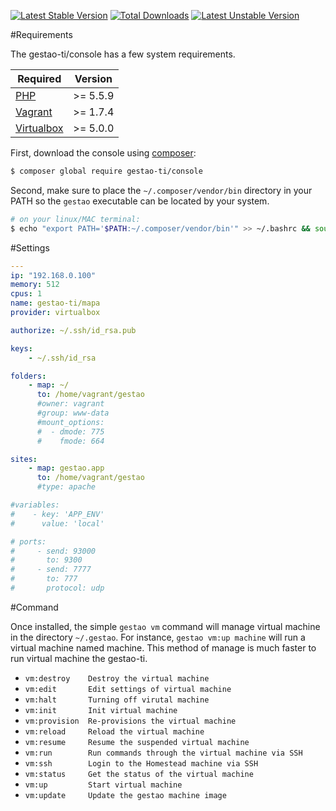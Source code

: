 
[![Latest Stable Version](https://poser.pugx.org/gestao-ti/console/version)](https://packagist.org/packages/gestao-ti/console)
[![Total Downloads](https://poser.pugx.org/gestao-ti/console/downloads)](https://packagist.org/packages/gestao-ti/console)
[![Latest Unstable Version](https://poser.pugx.org/gestao-ti/console/v/unstable)](//packagist.org/packages/gestao-ti/console)

#Requirements

The gestao-ti/console has a few system requirements.

| Required  | Version |
| ------------- | ------------- |
| [PHP](http://www.php.net/)  | >= 5.5.9  |
| [Vagrant](https://www.vagrantup.com/downloads.html)  | >= 1.7.4  |
| [Virtualbox](https://www.virtualbox.org/wiki/Downloads) | >= 5.0.0 |

First, download the console using [composer](https://getcomposer.org/doc/00-intro.md):

```bash
$ composer global require gestao-ti/console
```

Second, make sure to place the ```~/.composer/vendor/bin``` directory in your PATH so the ```gestao``` executable can be located by your system.

```bash
# on your linux/MAC terminal:
$ echo "export PATH='$PATH:~/.composer/vendor/bin'" >> ~/.bashrc && source ~/.bashrc
```

#Settings
```yaml
---
ip: "192.168.0.100"
memory: 512
cpus: 1
name: gestao-ti/mapa
provider: virtualbox

authorize: ~/.ssh/id_rsa.pub

keys:
    - ~/.ssh/id_rsa

folders:
    - map: ~/
      to: /home/vagrant/gestao
      #owner: vagrant
      #group: www-data
      #mount_options:
      #  - dmode: 775
      #    fmode: 664

sites:
    - map: gestao.app
      to: /home/vagrant/gestao
      #type: apache

#variables:
#    - key: 'APP_ENV'
#      value: 'local'

# ports:
#     - send: 93000
#       to: 9300
#     - send: 7777
#       to: 777
#       protocol: udp

```

#Command

Once installed, the simple ```gestao vm``` command will manage virtual machine in the directory ```~/.gestao```. For instance, ```gestao vm:up machine```  will run a virtual machine named machine. This method of manage is much faster to run virtual machine the gestao-ti.

* ```vm:destroy    Destroy the virtual machine``` 
* ```vm:edit       Edit settings of virtual machine``` 
* ```vm:halt       Turning off virutal machine``` 
* ```vm:init       Init virtual machine``` 
* ```vm:provision  Re-provisions the virtual machine``` 
* ```vm:reload     Reload the virtual machine``` 
* ```vm:resume     Resume the suspended virtual machine``` 
* ```vm:run        Run commands through the virtual machine via SSH``` 
* ```vm:ssh        Login to the Homestead machine via SSH``` 
* ```vm:status     Get the status of the virtual machine``` 
* ```vm:up         Start virtual machine``` 
* ```vm:update     Update the gestao machine image``` 
